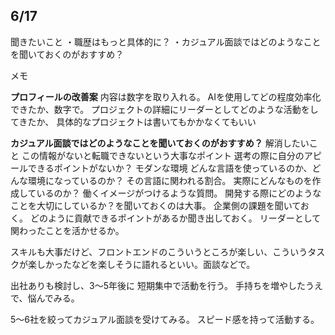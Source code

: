 ## 6/17

聞きたいこと
・職歴はもっと具体的に？
・カジュアル面談ではどのようなことを聞いておくのがおすすめ？

メモ

**プロフィールの改善案**
内容は数字を取り入れる。
AIを使用してどの程度効率化できたか、数字で。
プロジェクトの詳細にリーダーとしてどのような活動をしてきたか、
具体的なプロジェクトは書いてもかかなくてもいい


**カジュアル面談ではどのようなことを聞いておくのがおすすめ？**
解消したいこと
この情報がないと転職できないという大事なポイント
選考の際に自分のアピールできるポイントがないか？
モダンな環境
どんな言語を使っているのか、どんな環境になっているのか？
その言語に関われる割合。
実際にどんなものを作成しているのか？
働くイメージがつけるような質問。
開発する際にどのようなことを大切にしているか？を聞いておくのは大事。
企業側の課題を聞いておく。
どのように貢献できるポイントがあるか聞き出しておく。
リーダーとして関わったことを活かせるか。

スキルも大事だけど、フロントエンドのこういうところが楽しい、こういうタスクが楽しかったなどを楽しそうに語れるといい。面談などで。

出社ありも検討し、3〜5年後に
短期集中で活動を行う。
手持ちを増やしたうえで、悩んでみる。

5〜6社を絞ってカジュアル面談を受けてみる。
スピード感を持って活動する。